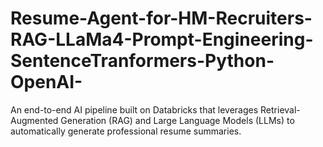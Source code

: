 # Resume-Agent-for-HM-Recruiters-RAG-LLaMa4-Prompt-Engineering-SentenceTranformers-Python-OpenAI-
An end-to-end AI pipeline built on Databricks that leverages Retrieval-Augmented Generation (RAG) and Large Language Models (LLMs) to automatically generate professional resume summaries.

